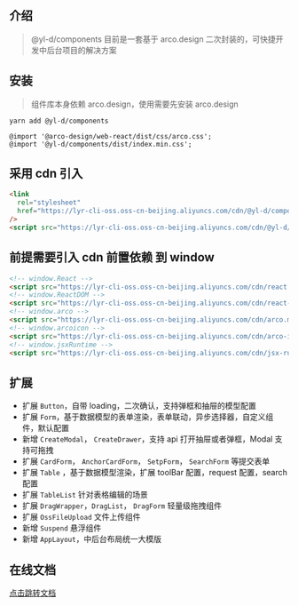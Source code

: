 ## 介绍

> @yl-d/components 目前是一套基于 arco.design 二次封装的，可快捷开发中后台项目的解决方案

## 安装

> 组件库本身依赖 arco.design，使用需要先安装 arco.design

```shell
yarn add @yl-d/components
```

```less
@import '@arco-design/web-react/dist/css/arco.css';
@import '@yl-d/components/dist/index.min.css';
```

## 采用 cdn 引入

```html
<link
  rel="stylesheet"
  href="https://lyr-cli-oss.oss-cn-beijing.aliyuncs.com/cdn/@yl-d/components.min.css"
/>
<script src="https://lyr-cli-oss.oss-cn-beijing.aliyuncs.com/cdn/@yl-d/components.min.js"></script>
```

## 前提需要引入 cdn 前置依赖 到 window

```html
<!-- window.React -->
<script src="https://lyr-cli-oss.oss-cn-beijing.aliyuncs.com/cdn/react.production.min.js"></script>
<!-- window.ReactDOM -->
<script src="https://lyr-cli-oss.oss-cn-beijing.aliyuncs.com/cdn/react-dom.production.min.js"></script>
<!-- window.arco -->
<script src="https://lyr-cli-oss.oss-cn-beijing.aliyuncs.com/cdn/arco.min.js"></script>
<!-- window.arcoicon -->
<script src="https://lyr-cli-oss.oss-cn-beijing.aliyuncs.com/cdn/arco-icon.min.js"></script>
<!-- window.jsxRuntime -->
<script src="https://lyr-cli-oss.oss-cn-beijing.aliyuncs.com/cdn/jsx-runtime.polyfill.js"></script>
```

## 扩展

- 扩展 `Button`，自带 loading，二次确认，支持弹框和抽屉的模型配置
- 扩展 `Form`，基于数据模型的表单渲染，表单联动，异步选择器，自定义组件，默认配置
- 新增 `CreateModal`， `CreateDrawer`，支持 api 打开抽屉或者弹框，Modal 支持可拖拽
- 扩展 `CardForm`， `AnchorCardForm`， `SetpForm`， `SearchForm` 等提交表单
- 扩展 `Table` ，基于数据模型渲染，扩展 toolBar 配置，request 配置，search 配置
- 扩展 `TableList` 针对表格编辑的场景
- 扩展 `DragWrapper`，`DragList`， `DragForm` 轻量级拖拽组件
- 扩展 `OssFileUpload` 文件上传组件
- 新增 `Suspend` 悬浮组件
- 新增 `AppLayout`，中后台布局统一大模版

## 在线文档

[点击跳转文档](https://dev-ops.yunliang.cloud/website/lyr-component)
